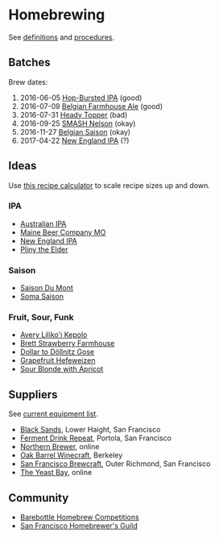 # Homebrewing

See [definitions] and [procedures].

[definitions]: definitions.md
[procedures]: procedures.md

## Batches

Brew dates:

1. 2016-06-05 [Hop-Bursted IPA][1] (good)
1. 2016-07-09 [Belgian Farmhouse Ale][2] (good)
1. 2016-07-31 [Heady Topper][3] (bad)
1. 2016-09-25 [SMASH Nelson][4] (okay)
1. 2016-11-27 [Belgian Saison][5] (okay)
1. 2017-04-22 [New England IPA][neipa] (?)

[1]: recipes/hop-bursted-ipa.md
[2]: recipes/belgian-farmhouse-ale.md
[3]: recipes/heady-topper.md
[4]: recipes/smash-nelson.md
[5]: recipes/belgian-saison.md

## Ideas

Use [this recipe calculator][scale]
to scale recipe sizes up and down.

[scale]: http://www.captainbrew.com/create-recipe

### IPA

* [Australian IPA][australian-ipa]
* [Maine Beer Company MO][mo]
* [New England IPA][neipa]
* [Pliny the Elder][pliny-the-elder]

[australian-ipa]: recipes/australian-ipa.md
[mo]: recipes/maine-beer-company-mo.md
[neipa]: recipes/new-england-ipa.md
[pliny-the-elder]: recipes/pliny-the-elder.md

### Saison

* [Saison Du Mont][du-mont]
* [Soma Saison][soma]

[du-mont]: recipes/saison-du-mont.md
[soma]: recipes/soma-saison.md

### Fruit, Sour, Funk

* [Avery Liliko'i Kepolo][lilikoi]
* [Brett Strawberry Farmhouse][brett-straw]
* [Dollar to Döllnitz Gose][gose]
* [Grapefruit Hefeweizen][grapefruit-hefe]
* [Sour Blonde with Apricot][blonde-apricot]

[blonde-apricot]: recipes/sour-blonde-with-apricot.md
[brett-straw]: recipes/brett-strawberry-farmhouse.md
[gose]: recipes/dollar-to-dollnitz-gose.md
[grapefruit-hefe]: recipes/grapefruit-hefeweizen.md
[lilikoi]: recipes/lilikoi.md

## Suppliers

See [current equipment list][equipment].

[equipment]: equipment.md

* [Black Sands][black], Lower Haight, San Francisco
* [Ferment Drink Repeat][ferment], Portola, San Francisco
* [Northern Brewer][northern], online
* [Oak Barrel Winecraft][oak], Berkeley
* [San Francisco Brewcraft][brewcraft], Outer Richmond, San Francisco
* [The Yeast Bay][yeast-bay], online

[black]: https://squareup.com/store/blacksandsbeer/
[brewcraft]: https://www.sanfranciscobrewcraft.com/
[ferment]: http://www.fermentdrinkrepeat.com/homebrew-shop/
[northern]: http://www.northernbrewer.com/
[oak]: http://oakbarrel.com/
[yeast-bay]: http://www.theyeastbay.com/

## Community

* [Barebottle Homebrew Competitions][bare]
* [San Francisco Homebrewer's Guild][guild]

[bare]: http://www.barebottlebeer.com/?page_id=587
[guild]: http://www.sfhomebrewersguild.com/
